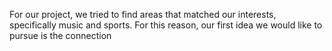 For our project, we tried to find areas that matched our interests, specifically music and sports. For this reason, our first idea we would
like to pursue is the connection
